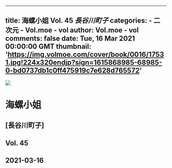 
---
title: 海螺小姐 Vol. 45 _長谷川町子_
categories: 
    - 二次元
    - Vol.moe - vol
author: Vol.moe - vol
comments: false
date: Tue, 16 Mar 2021 00:00:00 GMT
thumbnail: 'https://img.volmoe.com/cover/book/0016/17531.jpg!224x320endjp?sign=1615868985-68985-0-bd0737db1c0ff475919c7e628d765572'
---

<div>   
<img src="https://img.volmoe.com/cover/book/0016/17531.jpg!224x320endjp?sign=1615868985-68985-0-bd0737db1c0ff475919c7e628d765572" referrerpolicy="no-referrer">
            <h1>海螺小姐</h1>
            <h2>[長谷川町子]</h2>
            <h2>Vol. 45</h2>
            <h2>2021-03-16</h2>  
</div>
            